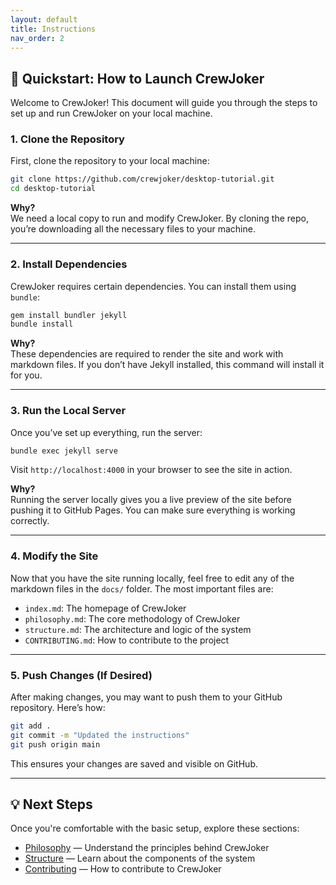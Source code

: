 ```yaml
---
layout: default
title: Instructions
nav_order: 2
---
```


## 🚀 Quickstart: How to Launch CrewJoker

Welcome to CrewJoker! This document will guide you through the steps to set up and run CrewJoker on your local machine.

### 1. **Clone the Repository**

First, clone the repository to your local machine:

```bash
git clone https://github.com/crewjoker/desktop-tutorial.git
cd desktop-tutorial
```

**Why?**  
We need a local copy to run and modify CrewJoker. By cloning the repo, you’re downloading all the necessary files to your machine.

---

### 2. **Install Dependencies**

CrewJoker requires certain dependencies. You can install them using `bundle`:

```bash
gem install bundler jekyll
bundle install
```

**Why?**  
These dependencies are required to render the site and work with markdown files. If you don’t have Jekyll installed, this command will install it for you.

---

### 3. **Run the Local Server**

Once you’ve set up everything, run the server:

```bash
bundle exec jekyll serve
```

Visit `http://localhost:4000` in your browser to see the site in action.

**Why?**  
Running the server locally gives you a live preview of the site before pushing it to GitHub Pages. You can make sure everything is working correctly.

---

### 4. **Modify the Site**

Now that you have the site running locally, feel free to edit any of the markdown files in the `docs/` folder. The most important files are:

- `index.md`: The homepage of CrewJoker
- `philosophy.md`: The core methodology of CrewJoker
- `structure.md`: The architecture and logic of the system
- `CONTRIBUTING.md`: How to contribute to the project

---

### 5. **Push Changes (If Desired)**

After making changes, you may want to push them to your GitHub repository. Here’s how:

```bash
git add .
git commit -m "Updated the instructions"
git push origin main
```

This ensures your changes are saved and visible on GitHub.

---

## 💡 Next Steps

Once you're comfortable with the basic setup, explore these sections:

- [Philosophy](philosophy.md) — Understand the principles behind CrewJoker
- [Structure](structure.md) — Learn about the components of the system
- [Contributing](CONTRIBUTING.md) — How to contribute to CrewJoker
